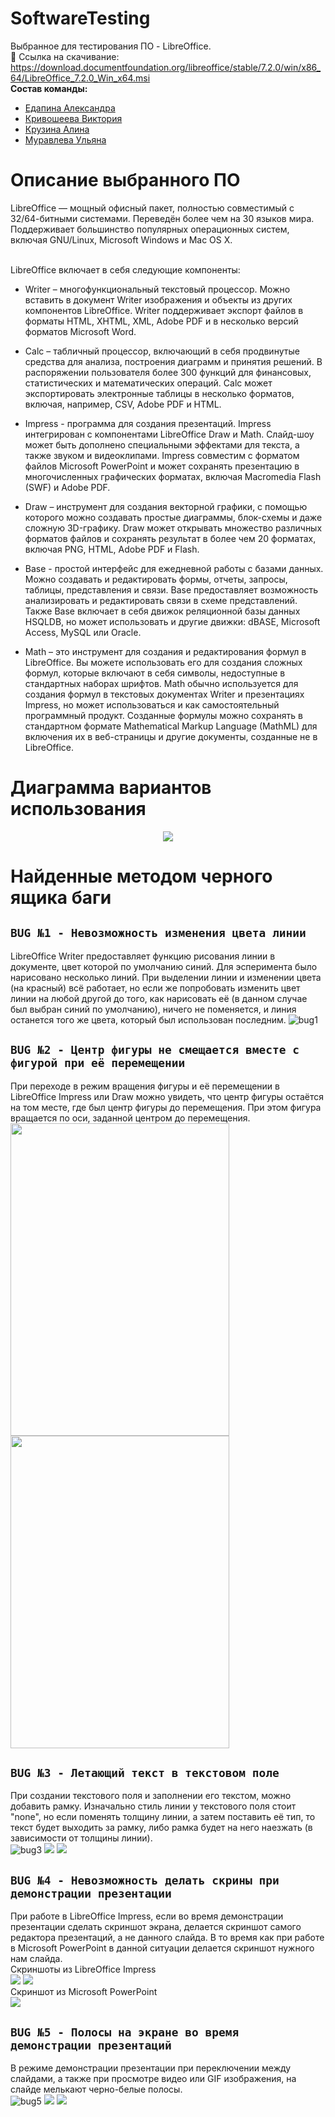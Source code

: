 # SoftwareTesting
Выбранное для тестирования ПО - LibreOffice.  <br>
📁 Ссылка на скачивание: https://download.documentfoundation.org/libreoffice/stable/7.2.0/win/x86_64/LibreOffice_7.2.0_Win_x64.msi <br>
**Состав команды:**
* [Едапина Александра](https://github.com/Saaanyyyaa)
* [Кривошеева Виктория](https://github.com/vkkrvshv)
* [Крузина Алина](https://github.com/Alliion)
* [Муравлева Ульяна](https://github.com/uulyanamuur)

# Описание выбранного ПО 
LibreOffice — мощный офисный пакет, полностью совместимый с 32/64-битными системами. Переведён более чем на 30 языков мира. Поддерживает большинство популярных операционных систем, включая GNU/Linux, Microsoft Windows и Mac OS X. <br><br>

LibreOffice включает в себя следующие компоненты:
* Writer – многофункциональный текстовый процессор. Можно вставить в документ Writer изображения и объекты из других компонентов LibreOffice. Writer поддерживает экспорт файлов в форматы HTML, XHTML, XML, Adobe PDF и в несколько версий форматов Microsoft Word.
* Calc – табличный процессор, включающий в себя продвинутые средства для анализа, построения диаграмм и принятия решений. В распоряжении пользователя более 300 функций для финансовых, статистических и математических операций. Calc может экспортировать электронные таблицы в несколько форматов, включая, например, CSV, Adobe PDF и HTML.

* Impress - программа для создания презентаций. Impress интегрирован с компонентами LibreOffice Draw и Math. Слайд-шоу может быть дополнено специальными эффектами для текста, а также звуком и видеоклипами. Impress совместим с форматом файлов Microsoft PowerPoint и может сохранять презентацию в многочисленных графических форматах, включая Macromedia Flash (SWF) и Adobe PDF.

* Draw – инструмент для создания векторной графики, с помощью которого можно создавать простыe диаграммы, блок-схемы и даже сложную 3D-графику. Draw может открывать множество различных форматов файлов и сохранять результат в более чем 20 форматах, включая PNG, HTML, Adobe PDF и Flash.

* Base - простой интерфейс для ежедневной работы с базами данных. Можно создавать и редактировать формы, отчеты, запросы, таблицы, представления и связи. Base предоставляет возможность анализировать и редактировать связи в схеме представлений. Также Base включает в себя движок реляционной базы данных HSQLDB, но может использовать и другие движки: dBASE, Microsoft Access, MySQL или Oracle.

* Math – это инструмент для создания и редактирования формул в LibreOffice. Вы можете использовать его для создания сложных формул, которые включают в себя символы, недоступные в стандартных наборах шрифтов. Math обычно используется для создания формул в текстовых документах Writer и презентациях Impress, но может использоваться и как самостоятельный программный продукт. Созданные формулы можно сохранять в стандартном формате Mathematical Markup Language (MathML) для включения их в веб-страницы и другие документы, созданные не в LibreOffice.

# Диаграмма вариантов использования
<p align="center">
<img src="https://sun9-39.userapi.com/impg/gUzHVWxbLOnri_KnoxjHUNbN2p5ANUAvqxsCag/dP1cm7OxRnk.jpg?size=572x424&quality=96&sign=0cffa045c860ed46f74642f234a1aa8f&type=album">
</p>

# Найденные методом черного ящика баги
## `BUG №1 - Невозможность изменения цвета линии`
LibreOffice Writer предоставляет функцию рисования линии в документе, цвет которой по умолчанию синий. Для эсперимента было нарисовано несколько линий. При выделении линии и изменении цвета (на красный) всё работает, но если же попробовать изменить цвет линии на любой другой до того, как нарисовать её (в данном случае был выбран синий по умолчанию), ничего не поменяется, и линия останется того же цвета, который был использован последним.
![bug1](https://sun9-10.userapi.com/impg/KJYJo7PDC4OG74sI4yE7mmFB6ORkvUt5epOfBA/y7HU5DsQFfw.jpg?size=1920x1080&quality=96&sign=63dc6a517215db22ed9185c2ca8eeefb&type=album)
<br>
## `BUG №2 - Центр фигуры не смещается вместе с фигурой при её перемещении`
При переходе в режим вращения фигуры и её перемещении в LibreOffice Impress или Draw можно увидеть, что центр фигуры остаётся на том месте, где был центр фигуры до перемещения. При этом фигура вращается по оси, заданной центром до перемещения. <br>
<img src="https://sun9-64.userapi.com/impg/ePNuKRTFVuX5Zodc3c5J11XLMuJqAitgqBtBKQ/7BnArYXQhA0.jpg?size=567x797&quality=96&sign=f34b6d487b7778f3455c44766b801ff4&type=album" width="350" height="500">
<img src="https://sun9-50.userapi.com/impg/lkO0WAVGZJTLdtkYfAm8T_WYo1bU4AQdJsFeCQ/iZZtvvAv7-I.jpg?size=564x800&quality=96&sign=e15eba050f59336e50d850a187440097&type=album" width="350" height="500">
<br>
## `BUG №3 - Летающий текст в текстовом поле`
При создании текстового поля и заполнении его текстом, можно добавить рамку. Изначально стиль линии у текстового поля стоит "none", но если поменять толщину линии, а затем поставить её тип, то текст будет выходить за рамку, либо рамка будет на него наезжать (в зависимости от толщины линии). <br>
![bug3](https://sun9-88.userapi.com/impg/VD4soqGR5xgsZPFawj2izFgVuhkt1CqXKvluIg/xnStxxbIvfY.jpg?size=1366x768&quality=96&sign=838f6d2ae350eb2d0e702bcd8fcfb877&type=album)
  <img src="https://sun9-36.userapi.com/impg/i02Yqye7jt1NFBP1hqwQRYSl3Ul1JXAtCW4_eQ/FtV1FkFrksA.jpg?size=1366x768&quality=96&sign=5967e6625b794c35b3dcfe3f6744216f&type=album">
  <img src="https://sun9-85.userapi.com/impg/aM4ZSej0VLydAZCYOWZgbMgpnXjU9k_NTD4YIQ/RQa_AQDLz8s.jpg?size=1366x768&quality=96&sign=8e819adf66ab171f7bc026cde80ade77&type=album">
<br>
## `BUG №4 - Невозможность делать скрины при демонстрации презентации`
При работе в LibreOffice Impress, если во время демонстрации презентации сделать скриншот экрана, делается скриншот самого редактора презентаций, а не данного слайда. В то время как при работе в Microsoft PowerPoint в данной ситуации делается скриншот нужного нам слайда.
<br>
  Скриншоты из LibreOffice Impress <br>
  <img src="https://sun9-71.userapi.com/impg/55GO3_WM3Mf_ENmMUx2zELwnVexVE2GtrtysKg/NxXQpuinhYw.jpg?size=1920x1080&quality=96&sign=34895fc84db88d6f4db5ee35a74e92c7&type=album">
  <img src="https://sun9-53.userapi.com/impg/A-7muqwGgnKvb9_I1P0mfL3ieJNxcww9ciIv-w/415-a5KhDkM.jpg?size=1920x1080&quality=96&sign=a0e46bdf6622ec533cd36afb7e76a453&type=album">
  <br>Скриншот из Microsoft PowerPoint <br>
  <img src="https://sun9-82.userapi.com/impg/TH_hGT6YGBMRpoMCjvtxz4W0E9sc94vT2Gu5TA/JheZpG_8Njs.jpg?size=1920x1080&quality=96&sign=8c4c922312dc638af285a73717653860&type=album">
## `BUG №5 - Полосы на экране во время демонстрации презентаций`
В режиме демонстрации презентации при переключении между слайдами, а также при просмотре видео или GIF изображения, на слайде мелькают черно-белые полосы. <br>
![bug5](https://sun9-6.userapi.com/impg/ldjzMd3AcCBtnUFoqU6pr6jVeayOBAxpSeT5yQ/3hJB7SoM08Q.jpg?size=1080x567&quality=96&sign=f3faeaab91317eac818f21ccfe5730f0&type=album)
  <img src="https://sun9-80.userapi.com/impg/jlbCoCPs1bWj4_5cqkqKbJPa9l0SYV4Pf2QlWg/4Eya3YkVOf0.jpg?size=1080x598&quality=96&sign=af36c04ad3b4d00180779a3fdf4510ff&type=album">
  <img src="https://sun9-72.userapi.com/impg/aiTw07d4_905scW5VA5hct_JT3IUM8jQhPRyhQ/teUGizBH92U.jpg?size=1080x632&quality=96&sign=ca36188a62879569e8d8dc3fd77be0a3&type=album">
<br>
